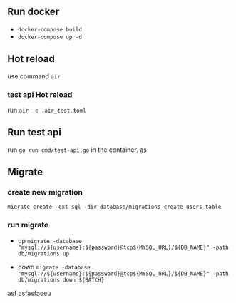 ## Run docker

* `docker-compose build`
* `docker-compose up -d`

## Hot reload

use command `air`

### test api Hot reload

run `air -c .air_test.toml`

## Run test api

run `go run cmd/test-api.go` in the container.
as
## Migrate

### create new migration

`migrate create -ext sql -dir database/migrations create_users_table`

### run migrate
- up
`migrate -database "mysql://${username}:${password}@tcp${MYSQL_URL}/${DB_NAME}" -path db/migrations up`


- down
`migrate -database "mysql://${username}:${password}@tcp${MYSQL_URL}/${DB_NAME}" -path db/migrations down ${BATCH}`


asf
asfasfaoeu
